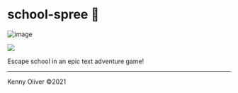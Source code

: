 # school-spree :school:

![image](https://www.codefactor.io/repository/github/KennyOliver/school-spree/badge?style=for-the-badge)

[![](https://repl.it/badge/github/KennyOliver/school-spree)](https://repl.it/@KennyOliver/school-spree)

Escape school in an epic text adventure game!

---
Kenny Oliver ©2021
